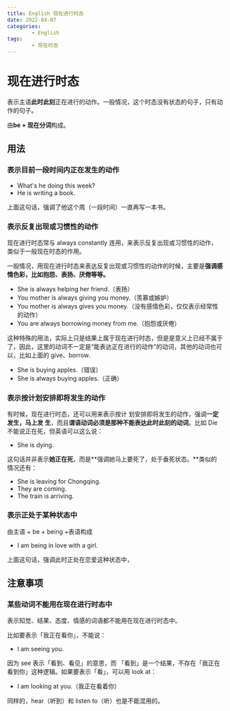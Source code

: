 ```yaml
---
title: English 现在进行时态
date: 2022-04-07
categories:
        - English
tags:
        - 现在时态
---
```


# 现在进行时态

表示主语**此时此刻**正在进行的动作。一般情况，这个时态没有状态的句子，只有动作的句子。

由**be + 现在分词**构成。

## 用法

### 表示目前一段时间内正在发生的动作

- What's he doing this week?
- He is writing a book.

上面这句话，强调了他这个周（一段时间）一直再写一本书。

### 表示反复出现或习惯性的动作

现在进行时态常与 always constantly 连用，来表示反复出现或习惯性的动作，类似于一般现在时态的作用。

一般情况，用现在进行时态来表达反复出现或习惯性的动作的时候，主要是**强调感情色彩，比如抱怨、表扬、厌倦等等。**

- She is always helping her friend.（表扬）
- You mother is always giving you money.（羡慕或嫉妒）
- You mother is always gives you money.（没有感情色彩，仅仅表示经常性的动作）
- You are always borrowing money from me.（抱怨或厌倦）

这种特殊的用法，实际上只是结果上属于现在进行时态，但是是意义上已经不属于了，因此，这里的动词不一定是“能表达正在进行的动作”的动词，其他的动词也可以，比如上面的 give、borrow.

- She is buying apples.（错误）
- She is always buying apples.（正确）

### 表示按计划安排即将发生的动作

有时候，现在进行时态，还可以用来表示按计
划安排即将发生的动作，强调**一定发生，马上发**
**生**，而且**谓语动词必须是那种不能表达此时此刻的动词**。比如 Die 不能说正在死，但英语可以这么说：

- She is dying.

这句话并非表示**她正在死**，而是**强调她马上要死了，处于垂死状态。**类似的情况还有：

- She is leaving for Chongqing.
- They are coming.
- The train is arriving.

### 表示正处于某种状态中

由主语 + be + being +表语构成

- I am being in love with a girl.

上面这句话，强调此时正处在恋爱这种状态中，

## 注意事项

### 某些动词不能用在现在进行时态中

表示知觉、结果、态度、情感的词语都不能用在现在进行时态中。

比如要表示「我正在看你」，不能说：

- I am seeing you.

因为 see 表示「看到、看见」的意思，而 「看到」是一个结果，不存在「我正在看到你」这种逻辑。如果要表示「看」，可以用 look at：

- I am looking at you.（我正在看着你）

同样的，hear（听到）和 listen to（听）也是不能混用的。
